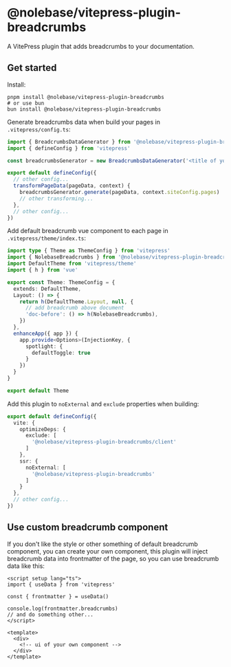 # @nolebase/vitepress-plugin-breadcrumbs

A VitePress plugin that adds breadcrumbs to your documentation.

## Get started

Install:

```shell
pnpm install @nolebase/vitepress-plugin-breadcrumbs
# or use bun
bun install @nolebase/vitepress-plugin-breadcrumbs
```

Generate breadcrumbs data when build your pages in `.vitepress/config.ts`:

```typescript
import { BreadcrumbsDataGenerator } from '@nolebase/vitepress-plugin-breadcrumbs'
import { defineConfig } from 'vitepress'

const breadcrumbsGenerator = new BreadcrumbsDataGenerator('<title of your website>', '<root dir of your documents>')

export default defineConfig({
  // other config...
  transformPageData(pageData, context) {
    breadcrumbsGenerator.generate(pageData, context.siteConfig.pages)
    // other transforming...
  },
  // other config...
})

```
Add default breadcrumb vue component to each page in `.vitepress/theme/index.ts`:
```typescript
import type { Theme as ThemeConfig } from 'vitepress'
import { NolebaseBreadcrumbs } from '@nolebase/vitepress-plugin-breadcrumbs/client'
import DefaultTheme from 'vitepress/theme'
import { h } from 'vue'

export const Theme: ThemeConfig = {
  extends: DefaultTheme,
  Layout: () => {
    return h(DefaultTheme.Layout, null, {
      // add breadcrumb above document
      'doc-before': () => h(NolebaseBreadcrumbs),
    })
  },
  enhanceApp({ app }) {
    app.provide<Options>(InjectionKey, {
      spotlight: {
        defaultToggle: true
      }
    })
  }
}

export default Theme

```
Add this plugin to `noExternal` and `exclude` properties when building:

```typescript
export default defineConfig({
  vite: {
    optimizeDeps: {
      exclude: [
        '@nolebase/vitepress-plugin-breadcrumbs/client'
      ]
    },
    ssr: {
      noExternal: [
        '@nolebase/vitepress-plugin-breadcrumbs'
      ]
    }
  },
  // other config...
})
```

## Use custom breadcrumb component

If you don't like the style or other something of default breadcrumb component, you can create your own component, this plugin will inject breadcrumb data into frontmatter of the page, so you can use breadcrumb data like this:

```vue
<script setup lang="ts">
import { useData } from 'vitepress'

const { frontmatter } = useData()

console.log(frontmatter.breadcrumbs)
// and do something other...
</script>

<template>
  <div>
    <!-- ui of your own component -->
  </div>
</template>
```
